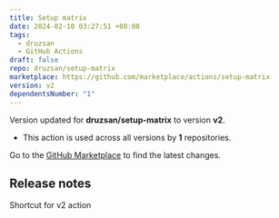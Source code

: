 ```yaml
---
title: Setup matrix
date: 2024-02-10 03:27:51 +00:00
tags:
  - druzsan
  - GitHub Actions
draft: false
repo: druzsan/setup-matrix
marketplace: https://github.com/marketplace/actions/setup-matrix
version: v2
dependentsNumber: "1"
---
```



Version updated for **druzsan/setup-matrix** to version **v2**.
- This action is used across all versions by **1** repositories.

Go to the [GitHub Marketplace](https://github.com/marketplace/actions/setup-matrix) to find the latest changes.

## Release notes

Shortcut for v2 action
